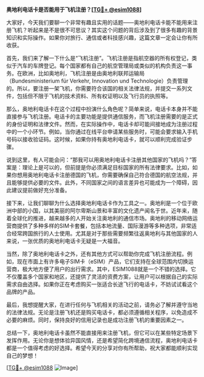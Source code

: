 **奥地利电话卡是否能用于飞机注册？[[TG💪+ @esim1088](https://t.me/s/esim1088)]**

大家好，今天我们要聊一个非常有趣且实用的话题——奥地利电话卡能不能用来注册飞机？听起来是不是很不可思议？其实这个问题的背后涉及到了很多有趣的背景知识和实际操作。如果你对旅行、通信或者科技感兴趣，这篇文章一定会让你有所收获。

首先，我们来了解一下什么是“飞机注册”。飞机注册是指航空器的所有权登记，类似于汽车的车牌登记。每个国家都有自己的航空管理局或类似的机构负责这一事务。在欧洲，比如奥地利，飞机注册是由奥地利联邦运输局（Bundesministerium für Verkehr, Innovation und Technologie）负责管理的。所以，要注册一架飞机，你需要符合该国的相关法律法规，并提交一系列文件，包括但不限于飞机的技术资料、所有权证明以及飞行员的执照等。

那么，奥地利电话卡在这个过程中扮演什么角色呢？简单来说，电话卡本身并不能直接参与飞机注册。电话卡的主要功能是提供通信服务，而飞机注册需要的是正式的身份证明和法律文件。然而，在实际操作中，电话卡却可能间接地成为注册过程中的一个小环节。例如，当你通过在线平台申请某些服务时，可能会要求输入手机号码以接收验证码。这时候，如果你持有奥地利电话卡，就可以顺利完成验证步骤。

说到这里，有人可能会问：“那我可以用奥地利电话卡注册其他国家的飞机吗？”答案是：理论上是可以的，但前提是你必须满足目标国家的所有法律要求。比如，如果你想用奥地利电话卡注册德国的飞机，你需要确保自己符合德国的航空法规，并且能够提供必要的文件。此外，不同国家之间的语言差异也可能成为一个障碍，因此建议提前做好充分准备。

接下来，让我们聊聊为什么选择奥地利电话卡作为工具之一。奥地利是一个位于欧洲中部的小国，以其美丽的阿尔卑斯山景和丰富的文化遗产闻名于世。近年来，随着全球化的推进，越来越多的人开始关注奥地利的通信市场。奥地利的移动网络运营商提供了多种多样的SIM卡套餐，包括本地流量、国际漫游等多种选项，非常适合经常跨国旅行的人士使用。尤其是对于那些需要频繁往返奥地利与其他国家的人来说，一张优质的奥地利电话卡无疑是一大福音。

当然，除了奥地利电话卡之外，还有其他方式可以帮助你完成飞机注册流程。例如，现在市面上有许多电子SIM卡（eSIM）产品，它们支持在全球范围内切换运营商，极大地方便了用户的出行需求。其中，ESIM1088就是一个不错的选择。它不仅覆盖多个国家和地区，还提供了灵活的资费方案，让用户可以根据自己的实际需求自由选择。如果你正在考虑购买一张适合长途飞行的电话卡，不妨试试看这个品牌的产品。

最后，我想提醒大家，在进行任何与飞机相关的活动之前，请务必了解并遵守当地的法律法规。无论是注册飞机还是购买电话卡，都必须遵循相关程序，以免造成不必要的麻烦。同时，保持良好的信用记录也是成功注册飞机的重要因素之一。

总结一下，奥地利电话卡虽然不能直接用来注册飞机，但它可以在某些特定场景下发挥作用。无论你是想体验异国风情，还是希望简化跨境通信流程，奥地利电话卡都是一个值得考虑的好选择。希望今天的分享对你有所帮助，祝大家都能顺利实现自己的梦想！

[[TG💪+ @esim1088](https://t.me/s/esim1088) ![Image](https://i.postimg.cc/4NQfJmqS/Snipaste-2025-05-13-00-14-12.png)]